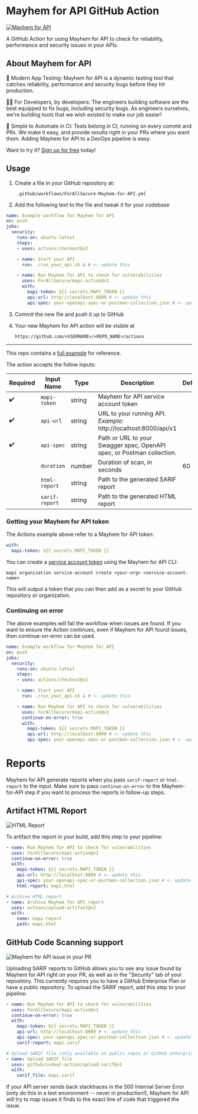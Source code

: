# Mayhem for API GitHub Action

[![Mayhem for API](https://mayhem4api.forallsecure.com/downloads/img/mapi-logo-full-color.svg)](http://mayhem4api.forallsecure.com/signup)

A GitHub Action for using Mayhem for API to check for reliability,
performance and security issues in your APIs.

## About Mayhem for API

🧪 Modern App Testing: Mayhem for API is a dynamic testing tool that
catches reliability, performance and security bugs before they hit
production.

🧑‍💻 For Developers, by developers: The engineers building
software are the best equipped to fix bugs, including security bugs. As
engineers ourselves, we're building tools that we wish existed to make
our job easier!

🤖 Simple to Automate in CI: Tests belong in CI, running on every commit
and PRs. We make it easy, and provide results right in your PRs where
you want them. Adding Mayhem for API to a DevOps pipeline is easy.

Want to try it? [Sign up for free](http://mayhem4api.forallsecure.com/signup) today!

## Usage

1. Create a file in _your_ GitHub repository at:
```
    .github/workflows/ForAllSecure-Mayhem-for-API.yml
```

2. Add the following text to the file and tweak it for your codebase

```yaml
name: Example workflow for Mayhem for API
on: push
jobs:
  security:
    runs-on: ubuntu-latest
    steps:
    - uses: actions/checkout@v2

    - name: Start your API
      run: ./run_your_api.sh & # <- update this

    - name: Run Mayhem for API to check for vulnerabilities
      uses: ForAllSecure/mapi-action@v1
      with:
        mapi-token: ${{ secrets.MAPI_TOKEN }}
        api-url: http://localhost:8000 # <- update this
        api-spec: your-openapi-spec-or-postman-collection.json # <- update this
```

3. Commit the new file and push it up to GitHub

4. Your new Mayhem for API action will be visible at

    `https://github.com/<USERNAME>/<REPO_NAME>/actions`

---

This repo contains a [full example](workflow.yml) for reference.

The action accepts the follow inputs:

| Required | Input Name | Type | Description | Default
| --- | --- | --- | --- | ---
| ✔️ | `mapi-token` | string | Mayhem for API service account token |
| ✔️ | `api-url` | string | URL to your running API. *Example:* http://localhost:8000/api/v1 |
| ✔️ | `api-spec` | string | Path or URL to your Swagger spec, OpenAPI spec, or Postman collection.|
|   | `duration` | number | Duration of scan, in seconds | 60
|   | `html-report` | string | Path to the generated SARIF report |
|   | `sarif-report` | string | Path to the generated HTML report |


### Getting your Mayhem for API token

The Actions example above refer to a Mayhem for API token:

```yaml
with:
  mapi-token: ${{ secrets.MAPI_TOKEN }}
```

You can create a [service account
token](https://mayhem4api.forallsecure.com/docs/ch01-03-organizations.html#service-accounts)
using the Mayhem for API CLI:

```
mapi organization service-account create <your-org> <service-account-name>
```

This will output a token that you can then add as a secret to your
GitHub repository or organization.

### Continuing on error

The above examples will fail the workflow when issues are found. If you
want to ensure the Action continues, even if Mayhem for API found
issues, then continue-on-error can be used.

```yaml
name: Example workflow for Mayhem for API
on: push
jobs:
  security:
    runs-on: ubuntu-latest
    steps:
    - uses: actions/checkout@v2

    - name: Start your API
      run: ./run_your_api.sh & # <- update this

    - name: Run Mayhem for API to check for vulnerabilities
      uses: ForAllSecure/mapi-action@v1
      continue-on-error: true
      with:
        mapi-token: ${{ secrets.MAPI_TOKEN }}
        api-url: http://localhost:8000 # <- update this
        api-spec: your-openapi-spec-or-postman-collection.json # <- update this
```

# Reports

Mayhem for API generate reports when you pass `sarif-report` or
`html-report` to the input. Make sure to pass `continue-on-error` to the
Mayhem-for-API step if you want to process the reports in follow-up
steps.

## Artifact HTML Report

![HTML Report](https://mayhem4api.forallsecure.com/downloads/img/sample-report.png)

To artifact the report in your build, add this step to your pipeline:

```yaml
- name: Run Mayhem for API to check for vulnerabilities
  uses: ForAllSecure/mapi-action@v1
  continue-on-error: true
  with:
    mapi-token: ${{ secrets.MAPI_TOKEN }}
    api-url: http://localhost:8000 # <- update this
    api-spec: your-openapi-spec-or-postman-collection.json # <- update this
    html-report: mapi.html

# Archive HTML report
- name: Archive Mayhem for API report
  uses: actions/upload-artifact@v2
  with:
    name: mapi-report
    path: mapi.html
```

## GitHub Code Scanning support

![Mayhem for API issue in your
PR](http://mayhem4api.forallsecure.com/downloads/img/sarif-github.png)

Uploading SARIF reports to GitHub allows you to see any issue found by
Mayhem for API right on your PR, as well as in the "Security" tab of
your repository. This currently requires you to have a GitHub Enterprise
Plan or have a public repository. To upload the SARIF report, add this
step to your pipeline:

```yaml
- name: Run Mayhem for API to check for vulnerabilities
  uses: ForAllSecure/mapi-action@v1
  continue-on-error: true
  with:
    mapi-token: ${{ secrets.MAPI_TOKEN }}
    api-url: http://localhost:8000 # <- update this
    api-spec: your-openapi-spec-or-postman-collection.json # <- update this
    sarif-report: mapi.sarif

# Upload SARIF file (only available on public repos or GitHub enterprise)
- name: Upload SARIF file
  uses: github/codeql-action/upload-sarif@v1
  with:
    sarif_file: mapi.sarif
```

If your API server sends back stacktraces in the 500 Internal Server
Error (only do this in a test environment -- never in production!),
Mayhem for API will try to map issues it finds to the exact line of code
that triggered the issue.
